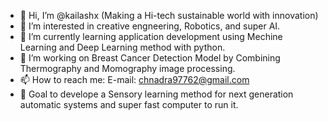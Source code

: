 - 👋 Hi, I’m @kailashx (Making a Hi-tech sustainable world with innovation)
- 👀 I’m interested in creative engneering, Robotics, and super AI.
- 🌱 I’m currently learning application development using Mechine Learning and Deep Learning method with python.
- 💞️ I’m working on Breast Cancer Detection Model by Combining Thermography and Momography image processing.
- 📫 How to reach me: E-mail: chnadra97762@gmail.com
- 🎯 Goal to develope a Sensory learning method for next generation automatic systems and super fast computer to run it.

<!---
kailashx/kailashx is a ✨ special ✨ repository because its `README.md` (this file) appears on your GitHub profile.
You can click the Preview link to take a look at your changes.
--->
